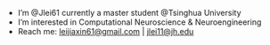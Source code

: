 -  I’m @Jlei61 currently a master student @Tsinghua University
-  I’m interested in Computational Neuroscience & Neuroengineering
-  Reach me: leijiaxin61@gmail.com | jlei11@jh.edu

<!---
Jlei61/Jlei61 is a ✨ special ✨ repository because its `README.md` (this file) appears on your GitHub profile.
You can click the Preview link to take a look at your changes.
--->
